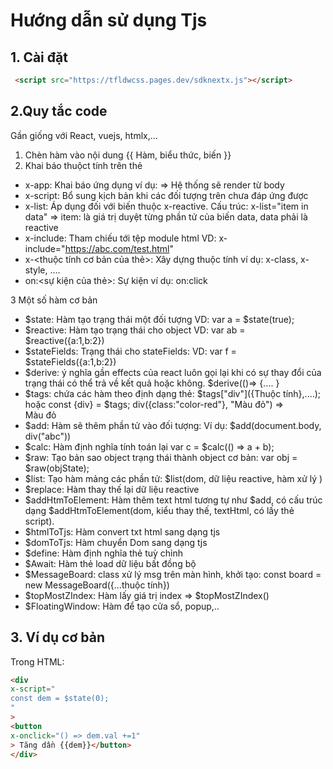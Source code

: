 # Hướng dẫn sử dụng Tjs
## 1. Cài đặt

```html
 <script src="https://tfldwcss.pages.dev/sdknextx.js"></script>

```
## 2.Quy tắc code
Gần giống với React, vuejs, htmlx,...
1. Chèn hàm vào nội dung
   {{ Hàm, biểu thức, biến }}
2. Khai báo thuộct tính trên thẻ
  + x-app: Khai báo ứng dụng ví dụ: <body x-app> </body> => Hệ thống sẽ render từ body
  + x-script: Bổ sung kịch bản khi các đối tượng trên chưa đáp ứng được
  + x-list: Áp dụng đối với biến <varname>  thuộc  x-reactive.
    Cấu trúc: x-list="item in data" => item: là giá trị duyệt từng phần tử của biến data, data phải là reactive
 + x-include: Tham chiếu tới tệp module html VD: x-include="https://abc.com/test.html"
 + x-<thuộc tính cơ bản của thẻ>: Xây dựng thuộc tính ví dụ: x-class, x-style, ....
 + on:<sự kiện của thẻ>: Sự kiện ví dụ: on:click
    
3  Một số hàm cơ bản
  + $state: Hàm tạo trạng thái một đối tượng VD: var a = $state(true);
  + $reactive: Hàm tạo trạng thái cho object VD: var ab = $reactive({a:1,b:2})
  + $stateFields: Trạng thái cho stateFields: VD: var f = $stateFields({a:1,b:2})
  + $derive: ý nghĩa gần effects của react luôn gọi lại khi có sự thay đổi của trạng thái có thể trả về kết quả hoặc không. $derive(()=> {.... }
  + $tags: chứa các hàm theo định dạng thẻ: $tags["div"]({Thuộc tính},....); hoặc const {div} = $tags; div({class:"color-red"}, "Màu đỏ") => <div class="color-red"> Màu đỏ</div>
  + $add: Hàm sẽ thêm phần tử vào đối tượng: Ví dụ: $add(document.body, div("abc"))
  + $calc: Hàm định nghĩa tính toán lại var c = $calc(() => a + b);
  + $raw: Tạo bản sao object trạng thái thành object cơ bản: var obj = $raw(objState);
  + $list: Tạo hàm mảng các phần tử: $list(dom, dữ liệu reactive, hàm xử lý )
  + $replace: Hàm thay thế lại dữ liệu reactive
  + $addHtmToElement: Hàm thêm text html tương tự như $add, có cấu trúc dạng $addHtmToElement(dom, kiểu thay thế, textHtml, có lấy thẻ script).
  + $htmlToTjs: Hàm convert txt html sang dạng tjs
  + $domToTjs: Hàm chuyển Dom sang dạng tjs
  + $define: Hàm định nghĩa thẻ tuỳ chỉnh
  + $Await: Hàm  thẻ load dữ liệu bất đồng bộ
  + $MessageBoard: class xử lý msg trên màn hình, khởi tạo: const board = new MessageBoard({...thuộc tính})
  + $topMostZIndex: Hàm lấy giá trị index => $topMostZIndex()
  + $FloatingWindow: Hàm để tạo cửa sổ, popup,..
## 3. Ví dụ cơ bản
Trong HTML:

```html
<div
x-script="
const dem = $state(0);
"
>
<button
x-onclick="() => dem.val +=1"
> Tăng dần {{dem}}</button>
</div>
```
